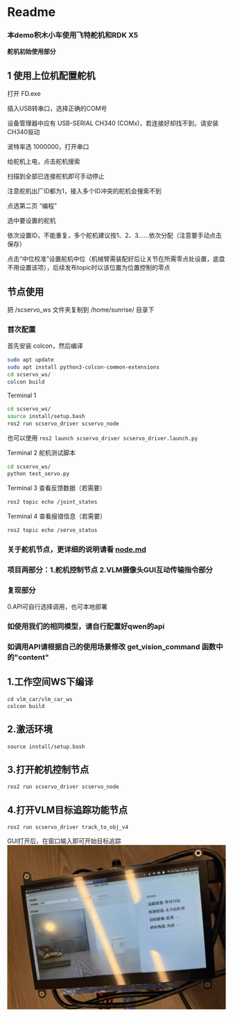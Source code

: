 # Readme
### 本demo积木小车使用飞特舵机和RDK X5
 **舵机初始使用部分** 
## 1 使用上位机配置舵机

 打开 FD.exe

 插入USB转串口，选择正确的COM号

设备管理器中应有 USB-SERIAL CH340 (COMx)，若连接好却找不到，请安装CH340驱动

 波特率选 1000000，打开串口

给舵机上电，点击舵机搜索

扫描到全部已连接舵机即可手动停止

注意舵机出厂ID都为1，接入多个ID冲突的舵机会搜索不到

 点选第二页 “编程”

选中要设置的舵机

依次设置ID，不能重复，多个舵机建议按1、2、3……依次分配（注意要手动点击保存）

点击“中位校准”设置舵机中位（机械臂需装配好后让关节在所需零点处设置，底盘不用设置该项），后续发布topic时以该位置为位置控制的零点

## 节点使用

把 /scservo_ws 文件夹复制到 /home/sunrise/ 目录下

### 首次配置

首先安装 colcon，然后编译

```bash
sudo apt update
sudo apt install python3-colcon-common-extensions
cd scservo_ws/
colcon build
```


Terminal 1
```bash
cd scservo_ws/
source install/setup.bash
ros2 run scservo_driver scservo_node
```
也可以使用 `ros2 launch scservo_driver scservo_driver.launch.py`

Terminal 2 舵机测试脚本
```bash
cd scservo_ws/
python test_servo.py 
```

Terminal 3 查看反馈数据（若需要）
```bash
ros2 topic echo /joint_states
```

Terminal 4 查看报错信息（若需要）
```bash
ros2 topic echo /servo_status
```
### 关于舵机节点，更详细的说明请看 [node.md](node.md)


### 项目两部分：1.舵机控制节点 2.VLM摄像头GUI互动传输指令部分 
###  **复现部分** 
0.API可自行选择调用，也可本地部署
### 如使用我们的相同模型，请自行配置好qwen的api
### 如调用API请根据自己的使用场景修改 get_vision_command 函数中的"content"

## 1.工作空间WS下编译

```
cd vlm_car/vlm_car_ws
colcon build
```

## 2.激活环境

```
source install/setup.bash

```
## 3.打开舵机控制节点

```
ros2 run scservo_driver scservo_node
```
## 4.打开VLM目标追踪功能节点

```
ros2 run scservo_driver track_to_obj_v4
```

GUI打开后，在窗口输入即可开始目标追踪
![输入图片说明](default.jpeg)